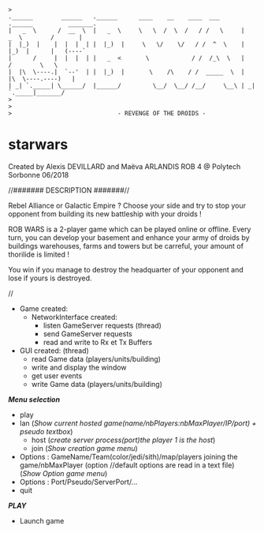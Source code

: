 

```
>
.______        ______   .______      ____    __    ____  ___      .______          _______.
|   _  \      /  __  \  |   _  \     \   \  /  \  /   / /   \     |   _  \        /       |
|  |_)  |    |  |  |  | |  |_)  |     \   \/    \/   / /  ^  \    |  |_)  |      |   (----`
|      /     |  |  |  | |   _  <       \            / /  /_\  \   |      /        \   \    
|  |\  \----.|  `--'  | |  |_)  |       \    /\    / /  _____  \  |  |\  \----.----)   |   
| _| `._____| \______/  |______/         \__/  \__/ /__/     \__\ | _| `._____|_______/    
>                                                                                           
>                                                                                                          
>                              - REVENGE OF THE DROIDS -
``` 
# starwars

Created by Alexis DEVILLARD and Maëva ARLANDIS
ROB 4 @ Polytech Sorbonne
06/2018

//####### DESCRIPTION #######//

Rebel Alliance or Galactic Empire ? Choose your side and try to stop your opponent from building 
its new battleship with your droids !

ROB WARS is a 2-player game which can be played online or offline.
Every turn, you can develop your basement and enhance your army of droids by buildings warehouses, farms
and towers but be carreful, your amount of thorilide is limited !

You win if you manage to destroy the headquarter of your opponent and lose if yours is destroyed.

// 

* Game created:
  * NetworkInterface created: 
    * listen GameServer requests (thread)
    * send GameServer requests
    * read and write to Rx et Tx Buffers
* GUI created: (thread)
    * read Game data (players/units/building)
    * write and display the window
    * get user events
    * write Game data (players/units/building)


***Menu selection***
* play 
* lan
(*Show current hosted game(name/nbPlayers:nbMaxPlayer/IP/port) + pseudo textbox*)
  * host
  (*create server process(port)the player 1 is the host*)
  * join
  (*Show creation game menu*)
* Options : GameName/Team(color/jedi/sith)/map/players joining the game/nbMaxPlayer
(option //default options are read in a text file)
(*Show Option game menu*)
* Options : Port/Pseudo/ServerPort/...
* quit

***PLAY***
* Launch game







